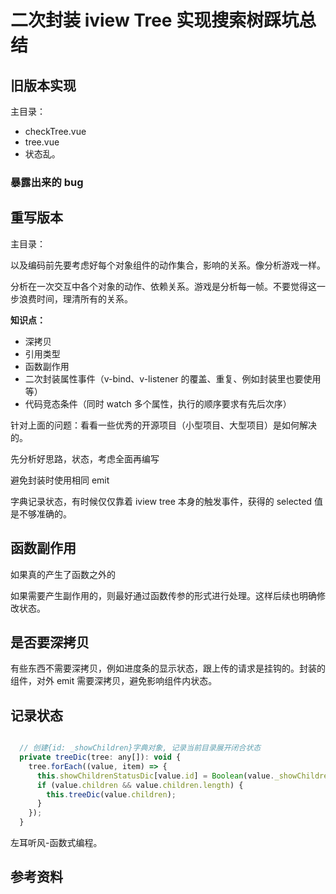 # 二次封装 iview Tree 实现搜索树踩坑总结

## 旧版本实现

主目录：
- checkTree.vue
- tree.vue 
- 状态乱。

### 暴露出来的 bug

## 重写版本

主目录：

以及编码前先要考虑好每个对象组件的动作集合，影响的关系。像分析游戏一样。

分析在一次交互中各个对象的动作、依赖关系。游戏是分析每一帧。不要觉得这一步浪费时间，理清所有的关系。

**知识点：**
- 深拷贝
- 引用类型
- 函数副作用
- 二次封装属性事件（v-bind、v-listener 的覆盖、重复、例如封装里也要使用等）
- 代码竞态条件（同时 watch 多个属性，执行的顺序要求有先后次序）

针对上面的问题：看看一些优秀的开源项目（小型项目、大型项目）是如何解决的。


先分析好思路，状态，考虑全面再编写

避免封装时使用相同 emit

字典记录状态，有时候仅仅靠着 iview tree 本身的触发事件，获得的 selected 值是不够准确的。

## 函数副作用

如果真的产生了函数之外的

如果需要产生副作用的，则最好通过函数传参的形式进行处理。这样后续也明确修改状态。

## 是否要深拷贝

有些东西不需要深拷贝，例如进度条的显示状态，跟上传的请求是挂钩的。封装的组件，对外 emit 需要深拷贝，避免影响组件内状态。

## 记录状态

```js

  // 创建{id: _showChildren}字典对象, 记录当前目录展开闭合状态
  private treeDic(tree: any[]): void {
    tree.forEach((value, item) => {
      this.showChildrenStatusDic[value.id] = Boolean(value._showChildren);
      if (value.children && value.children.length) {
        this.treeDic(value.children);
      }
    });
  }

```

左耳听风-函数式编程。

## 参考资料
